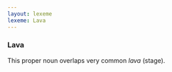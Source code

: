 ```yaml
---
layout: lexeme
lexeme: Lava
---
```


###  Lava 
This proper noun overlaps very common *lava* (stage).

